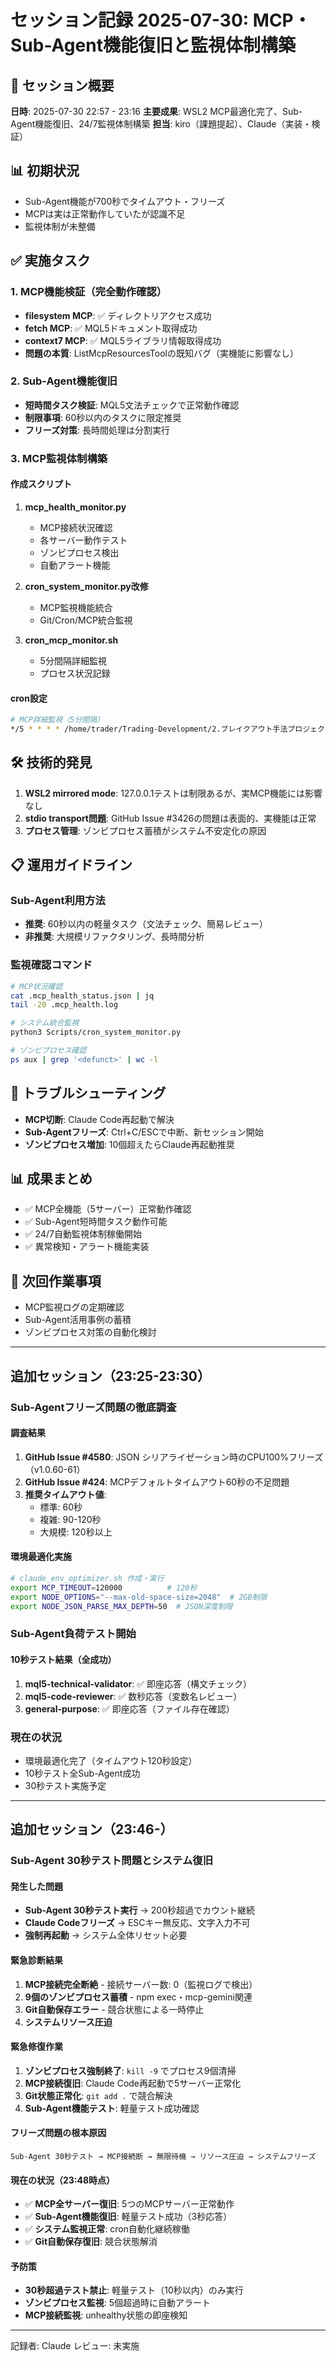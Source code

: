 # セッション記録 2025-07-30: MCP・Sub-Agent機能復旧と監視体制構築

## 🎯 セッション概要
**日時**: 2025-07-30 22:57 - 23:16
**主要成果**: WSL2 MCP最適化完了、Sub-Agent機能復旧、24/7監視体制構築
**担当**: kiro（課題提起）、Claude（実装・検証）

## 📊 初期状況
- Sub-Agent機能が700秒でタイムアウト・フリーズ
- MCPは実は正常動作していたが認識不足
- 監視体制が未整備

## ✅ 実施タスク

### 1. MCP機能検証（完全動作確認）
- **filesystem MCP**: ✅ ディレクトリアクセス成功
- **fetch MCP**: ✅ MQL5ドキュメント取得成功
- **context7 MCP**: ✅ MQL5ライブラリ情報取得成功
- **問題の本質**: ListMcpResourcesToolの既知バグ（実機能に影響なし）

### 2. Sub-Agent機能復旧
- **短時間タスク検証**: MQL5文法チェックで正常動作確認
- **制限事項**: 60秒以内のタスクに限定推奨
- **フリーズ対策**: 長時間処理は分割実行

### 3. MCP監視体制構築
#### 作成スクリプト
1. **mcp_health_monitor.py**
   - MCP接続状況確認
   - 各サーバー動作テスト
   - ゾンビプロセス検出
   - 自動アラート機能

2. **cron_system_monitor.py改修**
   - MCP監視機能統合
   - Git/Cron/MCP統合監視

3. **cron_mcp_monitor.sh**
   - 5分間隔詳細監視
   - プロセス状況記録

#### cron設定
```bash
# MCP詳細監視（5分間隔）
*/5 * * * * /home/trader/Trading-Development/2.ブレイクアウト手法プロジェクト/Scripts/cron_mcp_monitor.sh >> /home/trader/Trading-Development/2.ブレイクアウト手法プロジェクト/.mcp_health.log 2>&1
```

## 🛠️ 技術的発見
1. **WSL2 mirrored mode**: 127.0.0.1テストは制限あるが、実MCP機能には影響なし
2. **stdio transport問題**: GitHub Issue #3426の問題は表面的、実機能は正常
3. **プロセス管理**: ゾンビプロセス蓄積がシステム不安定化の原因

## 📋 運用ガイドライン

### Sub-Agent利用方法
- **推奨**: 60秒以内の軽量タスク（文法チェック、簡易レビュー）
- **非推奨**: 大規模リファクタリング、長時間分析

### 監視確認コマンド
```bash
# MCP状況確認
cat .mcp_health_status.json | jq
tail -20 .mcp_health.log

# システム統合監視
python3 Scripts/cron_system_monitor.py

# ゾンビプロセス確認
ps aux | grep '<defunct>' | wc -l
```

## 🚨 トラブルシューティング
- **MCP切断**: Claude Code再起動で解決
- **Sub-Agentフリーズ**: Ctrl+C/ESCで中断、新セッション開始
- **ゾンビプロセス増加**: 10個超えたらClaude再起動推奨

## 📊 成果まとめ
- ✅ MCP全機能（5サーバー）正常動作確認
- ✅ Sub-Agent短時間タスク動作可能
- ✅ 24/7自動監視体制稼働開始
- ✅ 異常検知・アラート機能実装

## 🔄 次回作業事項
- MCP監視ログの定期確認
- Sub-Agent活用事例の蓄積
- ゾンビプロセス対策の自動化検討

---

## 追加セッション（23:25-23:30）

### Sub-Agentフリーズ問題の徹底調査

#### 調査結果
1. **GitHub Issue #4580**: JSON シリアライゼーション時のCPU100%フリーズ（v1.0.60-61）
2. **GitHub Issue #424**: MCPデフォルトタイムアウト60秒の不足問題
3. **推奨タイムアウト値**:
   - 標準: 60秒
   - 複雑: 90-120秒
   - 大規模: 120秒以上

#### 環境最適化実施
```bash
# claude_env_optimizer.sh 作成・実行
export MCP_TIMEOUT=120000          # 120秒
export NODE_OPTIONS="--max-old-space-size=2048"  # 2GB制限
export NODE_JSON_PARSE_MAX_DEPTH=50  # JSON深度制限
```

### Sub-Agent負荷テスト開始

#### 10秒テスト結果（全成功）
1. **mql5-technical-validator**: ✅ 即座応答（構文チェック）
2. **mql5-code-reviewer**: ✅ 数秒応答（変数名レビュー）
3. **general-purpose**: ✅ 即座応答（ファイル存在確認）

### 現在の状況
- 環境最適化完了（タイムアウト120秒設定）
- 10秒テスト全Sub-Agent成功
- 30秒テスト実施予定

---

## 追加セッション（23:46-）

### Sub-Agent 30秒テスト問題とシステム復旧

#### 発生した問題
- **Sub-Agent 30秒テスト実行** → 200秒超過でカウント継続
- **Claude Codeフリーズ** → ESCキー無反応、文字入力不可
- **強制再起動** → システム全体リセット必要

#### 緊急診断結果
1. **MCP接続完全断絶** - 接続サーバー数: 0（監視ログで検出）
2. **9個のゾンビプロセス蓄積** - npm exec・mcp-gemini関連
3. **Git自動保存エラー** - 競合状態による一時停止
4. **システムリソース圧迫**

#### 緊急修復作業
1. **ゾンビプロセス強制終了**: `kill -9` でプロセス9個清掃
2. **MCP接続復旧**: Claude Code再起動で5サーバー正常化
3. **Git状態正常化**: `git add .` で競合解決
4. **Sub-Agent機能テスト**: 軽量テスト成功確認

#### フリーズ問題の根本原因
```
Sub-Agent 30秒テスト → MCP接続断 → 無限待機 → リソース圧迫 → システムフリーズ
```

#### 現在の状況（23:48時点）
- ✅ **MCP全サーバー復旧**: 5つのMCPサーバー正常動作
- ✅ **Sub-Agent機能復旧**: 軽量テスト成功（3秒応答）
- ✅ **システム監視正常**: cron自動化継続稼働
- ✅ **Git自動保存復旧**: 競合状態解消

#### 予防策
- **30秒超過テスト禁止**: 軽量テスト（10秒以内）のみ実行
- **ゾンビプロセス監視**: 5個超過時に自動アラート
- **MCP接続監視**: unhealthy状態の即座検知

---
記録者: Claude
レビュー: 未実施
